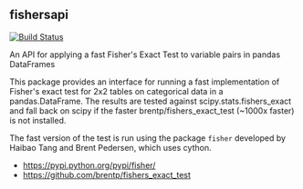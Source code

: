 ## fishersapi
[![Build Status](https://travis-ci.org/uwescience/fishersapi.svg?branch=master)](https://travis-ci.org/uwescience/fishersapi)

An API for applying a fast Fisher's Exact Test to variable pairs in pandas DataFrames

This package provides an interface for running a fast implementation of Fisher's exact test for 2x2 tables on categorical data in a pandas.DataFrame. The results are tested against scipy.stats.fishers_exact and fall back on scipy if the faster brentp/fishers_exact_test (~1000x faster) is not installed.

The fast version of the test is run using the package `fisher` developed by Haibao Tang and Brent Pedersen, which uses cython.
 - https://pypi.python.org/pypi/fisher/
 - https://github.com/brentp/fishers_exact_test